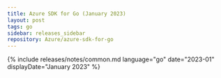 ```yaml
---
title: Azure SDK for Go (January 2023)
layout: post
tags: go
sidebar: releases_sidebar
repository: Azure/azure-sdk-for-go
---
```

{% include releases/notes/common.md language="go" date="2023-01" displayDate="January 2023" %}
